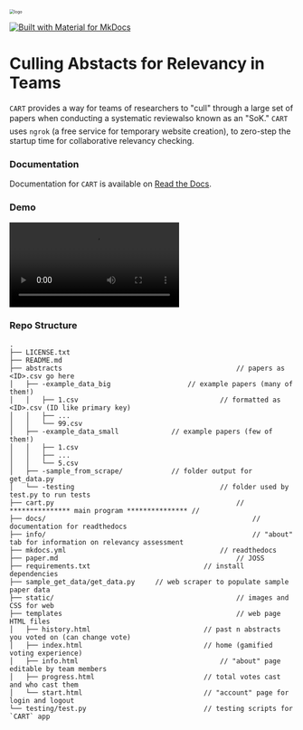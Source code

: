 <img src="docs/img/logo.svg" alt="logo" style="zoom:50%;" />



[![Built with Material for MkDocs](https://img.shields.io/badge/Material_for_MkDocs-526CFE?style=for-the-badge&logo=MaterialForMkDocs&logoColor=white)](https://nathanreitinger.github.io/CART/)



# Culling Abstacts for Relevancy in Teams

`CART` provides a way for teams of researchers to "cull" through a large set of papers when conducting a systematic review&#151;also known as an "SoK." `CART` uses `ngrok` (a free service for temporary website creation), to zero-step the startup time for collaborative relevancy checking. 

### Documentation

Documentation for `CART` is available on [Read the Docs](https://nathanreitinger.github.io/CART/).

### Demo

<video controls src="docs/img/demo.mov"></video>



### Repo Structure 

```
.
├── LICENSE.txt
├── README.md
├── abstracts											// papers as <ID>.csv go here
│   ├── -example_data_big					// example papers (many of them!)
│   │   ├── 1.csv									// formatted as <ID>.csv (ID like primary key)
│   │   ├── ...								
│   │   └── 99.csv							
│   ├── -example_data_small				// example papers (few of them!)
│   │   ├── 1.csv
│   │   ├── ...
│   │   └── 5.csv
│   ├── -sample_from_scrape/			// folder output for get_data.py 
│   └── -testing									// folder used by test.py to run tests
├── cart.py												// *************** main program *************** // 
├── docs/													// documentation for readthedocs
├── info/													// "about" tab for information on relevancy assessment
├── mkdocs.yml										// readthedocs
├── paper.md											// JOSS
├── requirements.txt							// install dependencies 
├── sample_get_data/get_data.py		// web scraper to populate sample paper data 
├── static/												// images and CSS for web
├── templates											// web page HTML files
│   ├── history.html							// past n abstracts you voted on (can change vote)
│   ├── index.html								// home (gamified voting experience)
│   ├── info.html									// "about" page editable by team members
│   ├── progress.html							// total votes cast and who cast them
│   └── start.html								// "account" page for login and logout 
└── testing/test.py								// testing scripts for `CART` app 

```



